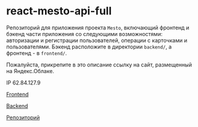 # react-mesto-api-full
Репозиторий для приложения проекта `Mesto`, включающий фронтенд и бэкенд части приложения со следующими возможностями: авторизации и регистрации пользователей, операции с карточками и пользователями. Бэкенд расположите в директории `backend/`, а фронтенд - в `frontend/`. 
  
Пожалуйста, прикрепите в это описание ссылку на сайт, размещенный на Яндекс.Облаке.

IP 62.84.127.9  

[Frontend](https://mesto.katieperca.nomoredomains.icu/)

[Backend](https://api.mesto.katieperca.nomoredomains.icu/)

[Репозиторий](https://github.com/katieperca/react-mesto-api-full)